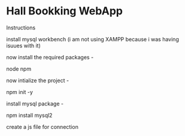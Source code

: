 # Hall Bookking WebApp

Instructions

install mysql workbench (i am not using XAMPP because i was having isuues with it)

now install the required packages - 

node
npm

now intialize the project -

npm init -y 

install mysql package -

npm install mysql2

create a js file for connection


